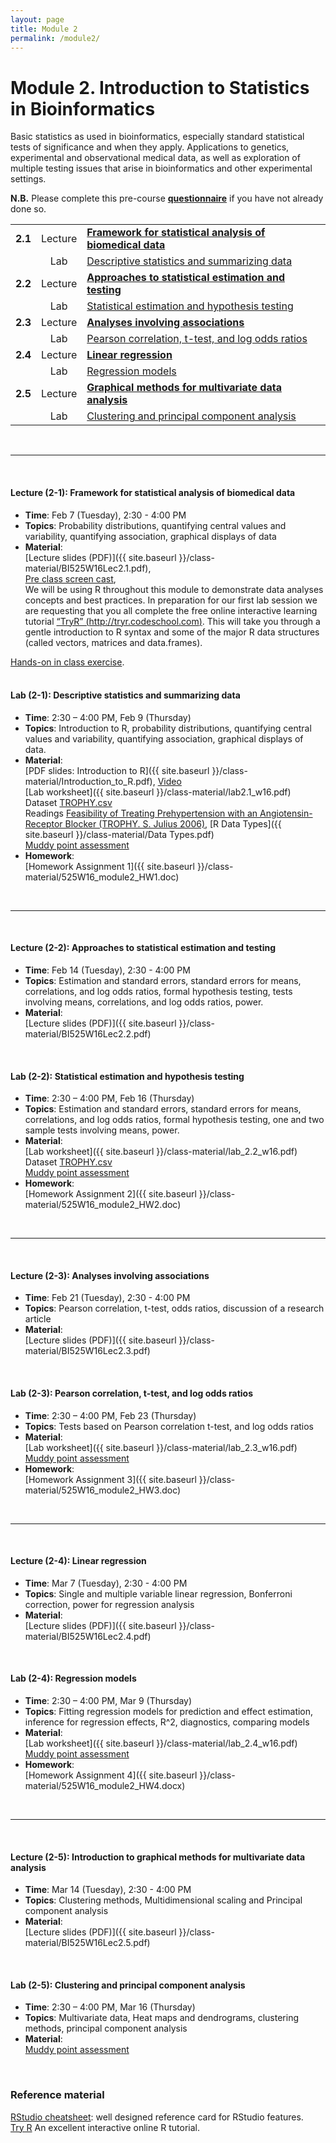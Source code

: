 ```yaml
---
layout: page
title: Module 2
permalink: /module2/
---
```



# Module 2. Introduction to Statistics in Bioinformatics

Basic statistics as used in bioinformatics, especially standard statistical tests of significance and when they apply. Applications to genetics, experimental and observational medical data, as well as exploration of multiple testing issues that arise in bioinformatics and other experimental settings.  


  
**N.B.**  Please complete this pre-course [**questionnaire**](http://tinyurl.com/bioinf525-questions) if you have not already done so. 




|         |           |                          | 
| :-----: |:---------:| :----------------------- | 
| **2.1** | Lecture  | [**Framework for statistical analysis of biomedical data**](#2.1) | 
|         | Lab | [Descriptive statistics and summarizing data](#2.1) | 
| **2.2** | Lecture | [**Approaches to statistical estimation and testing**](#2.2)  | 
|         | Lab | [Statistical estimation and hypothesis testing](#2.2)  | 
| **2.3** | Lecture | [**Analyses involving associations**](#2.3)   | 
|         | Lab | [Pearson correlation, t-test, and log odds ratios](#2.3) | 
| **2.4** | Lecture | [**Linear regression**](#2.4)                 | 
|         | Lab | [Regression models](#2.4)  | 
| **2.5** | Lecture | [**Graphical methods for multivariate data analysis**](#2.5) | 
|         | Lab | [Clustering and principal component analysis](#2.5)  | 


<br>

---
<a name="2.1"></a>
<br>

#### Lecture (2-1): **Framework for statistical analysis of biomedical data**
- **Time**: 		Feb 7 (Tuesday), 2:30 - 4:00 PM
- **Topics**: 
Probability distributions, quantifying central values and variability, quantifying association, graphical displays of data
- **Material**:  
[Lecture slides (PDF)]({{ site.baseurl }}/class-material/BI525W16Lec2.1.pdf),  
[Pre class screen cast](https://vimeo.com/151178510),  
We will be using R throughout this module to demonstrate data analyses concepts and best practices.  In preparation for our first lab session we are requesting that you all complete the free online interactive learning tutorial [“TryR” (http://tryr.codeschool.com)](http://tryr.codeschool.com).  This will take you through a gentle introduction to R syntax and some of the major R data structures (called vectors, matrices and data.frames).  


<script async class="speakerdeck-embed" data-id="95cf77439df54785a9716718af8d05a0" data-ratio="1.33333333333333" src="//speakerdeck.com/assets/embed.js"></script>

[Hands-on in class exercise](https://github.com/bioboot/web-2016/blob/gh-pages/class-material/R_basics.md).  
<br>

#### Lab (2-1): 	**Descriptive statistics and summarizing data**
- **Time**: 		2:30 – 4:00 PM, Feb 9 (Thursday)
- **Topics**:
Introduction to R, probability distributions, quantifying central values and variability, quantifying association, graphical displays of data.
- **Material**:  
[PDF slides: Introduction to R]({{ site.baseurl }}/class-material/Introduction_to_R.pdf), [Video](https://www.youtube.com/watch?v=BlFUKYwwksk)  
[Lab worksheet]({{ site.baseurl }}/class-material/lab2.1_w16.pdf)  
Dataset [TROPHY.csv](https://ctools.umich.edu/portal/tool/26056f74-c6c5-4c88-b84e-33eb2e0a4f1d?panel=Main#)  
Readings [Feasibility of Treating Prehypertension with an Angiotensin-Receptor Blocker (TROPHY. S. Julius 2006)](https://ctools.umich.edu/access/content/group/cd806bd4-a051-4873-9be1-4a158109a66b/Module%202/Feasibility%20of%20Treating%20Prehypertension%20with%20an%20Angiotensin-Receptor%20Blocker_TROPHY.%20S.%20Julius%202006_.pdf), [R Data Types]({{ site.baseurl }}/class-material/Data Types.pdf)  
[Muddy point assessment](https://docs.google.com/forms/d/1cMIZVNnQj5YUmo_Dl3hPqg4bPx3tP0LoKkqj5WpzP6k/viewform)  
- **Homework**:  
[Homework Assignment 1]({{ site.baseurl }}/class-material/525W16_module2_HW1.doc)  

<br>

---
<a name="2.2"></a>
<br>


#### Lecture (2-2): **Approaches to statistical estimation and testing**
- **Time**: 		Feb 14 (Tuesday), 2:30 - 4:00 PM
- **Topics**:
Estimation and standard errors, standard errors for means, correlations, and log odds ratios, formal hypothesis testing, tests involving means, correlations, and log odds ratios, power.
- **Material**:  
[Lecture slides (PDF)]({{ site.baseurl }}/class-material/BI525W16Lec2.2.pdf)  

<br>

#### Lab (2-2): 	**Statistical estimation and hypothesis testing**
- **Time**: 		2:30 – 4:00 PM, Feb 16 (Thursday)
- **Topics**: 
Estimation and standard errors, standard errors for means, correlations, and log odds ratios, formal hypothesis testing, one and two sample tests involving means, power.
- **Material**:  
[Lab worksheet]({{ site.baseurl }}/class-material/lab_2.2_w16.pdf)  
Dataset [TROPHY.csv](https://ctools.umich.edu/portal/tool/26056f74-c6c5-4c88-b84e-33eb2e0a4f1d?panel=Main#)  
[Muddy point assessment](https://docs.google.com/forms/d/1pBpHR8kFX4YKklD1Vzha0UgEYqRs3povnH47HrFk7fM/viewform)  
- **Homework**:  
[Homework Assignment 2]({{ site.baseurl }}/class-material/525W16_module2_HW2.doc)  


<br>

---
<a name="2.3"></a>
<br>

#### Lecture (2-3): **Analyses involving associations**
- **Time**: 		Feb 21 (Tuesday), 2:30 - 4:00 PM
- **Topics**:
Pearson correlation, t-test, odds ratios, discussion of a research article
- **Material**:  
[Lecture slides (PDF)]({{ site.baseurl }}/class-material/BI525W16Lec2.3.pdf)  

<br>

#### Lab (2-3): 	**Pearson correlation, t-test, and log odds ratios**
- **Time**: 		2:30 – 4:00 PM, Feb 23 (Thursday)
- **Topics**:
Tests based on Pearson correlation t-test, and log odds ratios
- **Material**:  
[Lab worksheet]({{ site.baseurl }}/class-material/lab_2.3_w16.pdf)  
[Muddy point assessment](https://docs.google.com/a/umich.edu/forms/d/1P_ldx1K8BJUr2V9ahi4HXymnjvrXXv-hMiopHrkQjIs/viewform)  
- **Homework**:  
[Homework Assignment 3]({{ site.baseurl }}/class-material/525W16_module2_HW3.doc)  

<br>

---
<a name="2.4"></a>
<br>

#### Lecture (2-4): **Linear regression**
- **Time**: 		Mar 7 (Tuesday), 2:30 - 4:00 PM
- **Topics**:
Single and multiple variable linear regression, Bonferroni correction, power for regression analysis
- **Material**:  
[Lecture slides (PDF)]({{ site.baseurl }}/class-material/BI525W16Lec2.4.pdf)  

<br>

#### Lab (2-4): 	**Regression models**
- **Time**: 		2:30 – 4:00 PM, Mar 9 (Thursday)
- **Topics**:
Fitting regression models for prediction and effect estimation, inference for regression effects, R^2, diagnostics, comparing models
- **Material**:  
[Lab worksheet]({{ site.baseurl }}/class-material/lab_2.4_w16.pdf)  
[Muddy point assessment](https://docs.google.com/forms/d/1tpTEqpT837pSm_8NEty3vUE-7nIMDY3_nx3mGlk5qmg/viewform)  
- **Homework**:  
[Homework Assignment 4]({{ site.baseurl }}/class-material/525W16_module2_HW4.docx)  

<br>

---
<a name="2.5"></a>
<br>

#### Lecture (2-5): **Introduction to graphical methods for multivariate data analysis** 
- **Time**: 		Mar 14 (Tuesday), 2:30 - 4:00 PM
- **Topics**:
Clustering methods, Multidimensional scaling and Principal component analysis
- **Material**:  
[Lecture slides (PDF)]({{ site.baseurl }}/class-material/BI525W16Lec2.5.pdf)  


<br>

#### Lab (2-5): 	**Clustering and principal component analysis**
- **Time**: 		2:30 – 4:00 PM, Mar 16 (Thursday)
- **Topics**:
Multivariate data, Heat maps and dendrograms, clustering methods, principal component analysis 
- **Material**:  
[Muddy point assessment](https://docs.google.com/forms/d/1B2xIMitIxIhYxkvn_kZ4eKDREhZksoGwBX6NtzWIRQE/viewform)

<br>

### Reference material
[RStudio cheatsheet](http://www.rstudio.com/wp-content/uploads/2016/01/rstudio-IDE-cheatsheet.pdf): well designed reference card for RStudio features.  
[Try R]() An excellent interactive online R tutorial.  
<!--- files dont exist yet...
[Slides-2.1]()
[Slides-2.2]()
-->

